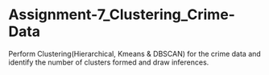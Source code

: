 # Assignment-7_Clustering_Crime-Data
Perform Clustering(Hierarchical, Kmeans &amp; DBSCAN) for the crime data and identify the number of clusters formed and draw inferences.

